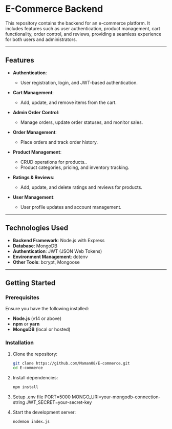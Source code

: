 # E-Commerce Backend

This repository contains the backend for an e-commerce platform. It includes features such as user authentication, product management, cart functionality, order control, and reviews, providing a seamless experience for both users and administrators.

---

## Features

- **Authentication**:
  - User registration, login, and JWT-based authentication.

- **Cart Management**:
  - Add, update, and remove items from the cart.

- **Admin Order Control**:
  - Manage orders, update order statuses, and monitor sales.

- **Order Management**:
  - Place orders and track order history.

- **Product Management**:
  - CRUD operations for products..
  - Product categories, pricing, and inventory tracking.

- **Ratings & Reviews**:
  - Add, update, and delete ratings and reviews for products.

- **User Management**:
  - User profile updates and account management.

---

## Technologies Used

- **Backend Framework**: Node.js with Express
- **Database**: MongoDB
- **Authentication**: JWT (JSON Web Tokens)
- **Environment Management**: dotenv
- **Other Tools**: bcrypt, Mongoose

---

## Getting Started

### Prerequisites

Ensure you have the following installed:

- **Node.js** (v14 or above)
- **npm** or **yarn**
- **MongoDB** (local or hosted)

### Installation

1. Clone the repository:
   ```bash
   git clone https://github.com/Maman08/E-commerce.git
   cd E-commerce


2. Install dependencies:
   ```bash
   npm install

3. Setup .env file
   PORT=5000
   MONGO_URI=your-mongodb-connection-string
   JWT_SECRET=your-secret-key
   

3. Start the development server:
   ```bash
   nodemon index.js
   
   
